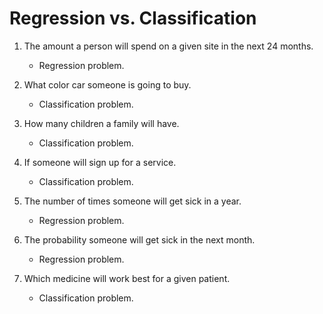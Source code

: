 # Regression vs. Classification
1. The amount a person will spend on a given site in the next 24 months.
    * Regression problem.
    
2. What color car someone is going to buy.
    * Classification problem.
    
3. How many children a family will have.
    * Classification problem.
    
4. If someone will sign up for a service.
    * Classification problem.
    
5. The number of times someone will get sick in a year.
    * Regression problem.
    
6. The probability someone will get sick in the next month.
    * Regression problem.
    
7. Which medicine will work best for a given patient.
    * Classification problem.
